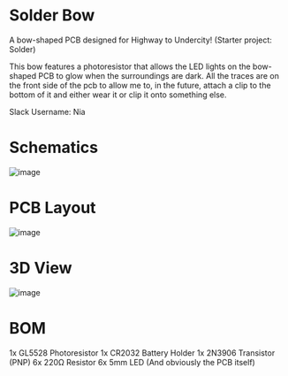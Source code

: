# Solder Bow

A bow-shaped PCB designed for Highway to Undercity! (Starter project: Solder)

This bow features a photoresistor that allows the LED lights on the bow-shaped PCB to glow when the surroundings are dark. All the traces are on the front side of the pcb to allow me to, in the future, attach a clip to the bottom of it and either wear it or clip it onto something else.

Slack Username: Nia

# Schematics
![image](https://github.com/user-attachments/assets/5e8910b2-77e8-4473-95b4-3f6abddfa2b4)

# PCB Layout
![image](https://github.com/user-attachments/assets/cb624906-60ed-4b54-9efe-ea5fb3ef4156)

# 3D View
![image](https://github.com/user-attachments/assets/d93b9c9a-c6c7-4995-8f00-2d1cbf3d29a1)

# BOM
1x GL5528 Photoresistor
1x CR2032 Battery Holder
1x 2N3906 Transistor (PNP)
6x 220Ω Resistor
6x 5mm LED
(And obviously the PCB itself)
